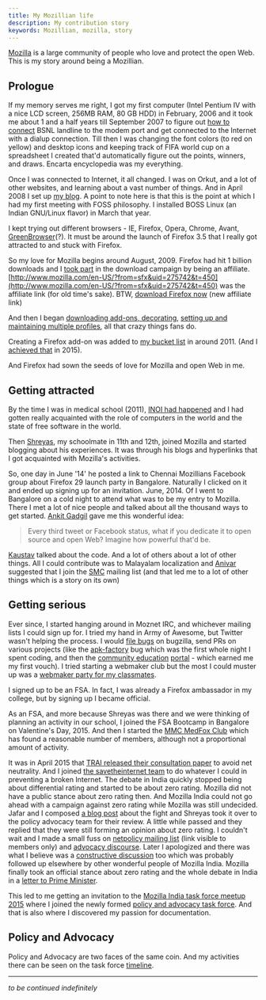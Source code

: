 ```yaml
---
title: My Mozillian life
description: My contribution story
keywords: Mozillian, mozilla, story
---
```

[Mozilla](/mozilla/) is a large community of people who love and protect the open Web. This is my story around being a Mozillian.

## Prologue ##
If my memory serves me right, I got my first computer (Intel Pentium IV with a nice LCD screen, 256MB RAM, 80 GB HDD) in February, 2006 and it took me about 1  and a half years till September 2007 to figure out [how to connect](/keep-in-touch/) BSNL landline to the modem port and get connected to the Internet with a dialup connection. Till then I was changing the font colors (to red on yellow) and desktop icons and keeping track of FIFA world cup on a spreadsheet I created that'd automatically figure out the points, winners, and draws. Encarta encyclopedia was my everything.

Once I was connected to Internet, it all changed. I was on Orkut, and a lot of other websites, and learning about a vast number of things. And in April 2008 I set up [my blog](http://asdofindia.blogspot.com). A point to note here is that this is the point at which I had my first meeting with FOSS philosophy. I installed BOSS Linux (an Indian GNU/Linux flavor) in March that year.

I kept trying out different browsers - IE, Firefox, Opera, Chrome, Avant, [GreenBrowser](http://asdofindia.blogspot.com/2008/09/greenbrowser-nice-browser-to-deal-with.html)(?). It must be around the launch of Firefox 3.5 that I really got attracted to and stuck with Firefox.

So my love for Mozilla begins around August, 2009. Firefox had hit 1 billion downloads and I [took part](http://asdofindia.blogspot.com/2009/08/thats-one-great-browser-for-fans-one.html) in the download campaign by being an affiliate. [http://www.mozilla.com/en-US/?from=sfx&uid=275742&t=450](http://www.mozilla.com/en-US/?from=sfx&uid=275742&t=450) was the affiliate link (for old time's sake). BTW, [download Firefox now](http://affiliates.mozilla.org/link/banner/55725) (new affiliate link)

And then I began [downloading add-ons, decorating](http://asdofindia.blogspot.com/2009/08/have-rocking-browsing-experience-for.html), [setting up and maintaining multiple profiles](http://asdofindia.blogspot.com/2011/03/syncing-firefox-history-bookmarks-and.html), all that crazy things fans do.

Creating a Firefox add-on was added to [my bucket list](http://asdofindia.blogspot.com/p/my-bucket-list.html) in around 2011. (And I [achieved that](/zero-internet/) in 2015).

And Firefox had sown the seeds of love for Mozilla and open Web in me.

## Getting attracted ##
By the time I was in medical school (2011), [INOI had happened](http://www.quora.com/How-was-your-first-programming-contest-experience/answer/Akshay-S-Dinesh?share=1) and I had gotten really acquainted with the role of computers in the world and the state of free software in the world.

Then [Shreyas](http://dunebuggie.wordpress.com/), my schoolmate in 11th and 12th, joined Mozilla and started blogging about his experiences. It was through his blogs and hyperlinks that I got acquainted with Mozilla's activities.

So, one day in June '14' he posted a link to Chennai Mozillians Facebook group about Firefox 29 launch party in Bangalore. Naturally I clicked on it and ended up signing up for an invitation.  June, 2014. Of I went to Bangalore on a cold night to attend what was to be my entry to Mozilla. There I met a lot of nice people and talked about all the thousand ways to get started. [Ankit Gadgil](https://mozillians.org/en-US/u/ankitgadgil/) gave me this wonderful idea:
> Every third tweet or Facebook status, what if you dedicate it to open source and open Web? Imagine how powerful that'd be.

[Kaustav](http://kaustavdm.in/) talked about the code. And a lot of others about a lot of other things. All I could contribute was to Malayalam localization and [Anivar](https://mozillians.org/u/anivar) suggested that I join the [SMC](http://smc.org.in/) mailing list (and that led me to a lot of other things which is a story on its own)

## Getting serious ##
Ever since, I started hanging around in Moznet IRC, and whichever mailing lists I could sign up for. I tried my hand in Army of Awesome, but Twitter wasn't helping the process. I would [file bugs](https://bugzilla.mozilla.org/buglist.cgi?query_format=advanced&emailtype1=exact&emailreporter1=1&email1=asdofindia%40gmail.com&list_id=12324688) on bugzilla, send PRs on various projects (like the [apk-factory](https://github.com/mozilla/apk-factory-service/pull/85/) bug which was the first whole night I spent coding, and then the [community education](https://github.com/emmairwin/mozilla-community-edu/pull/27) [portal](https://github.com/emmairwin/mozilla-community-edu/pull/24) - which earned me my first vouch). I tried starting a webmaker club but the most I could muster up was a [webmaker party for my classmates](http://asdofindia.blogspot.com/2014/09/making-of-maker-party.html).

I signed up to be an FSA. In fact, I was already a Firefox ambassador in my college, but by signing up I became official.

As an FSA, and more because Shreyas was there and we were thinking of planning an activity in our school, I joined the FSA Bootcamp in Bangalore on Valentine's Day, 2015.  And then I started the [MMC MedFox Club](https://wiki.mozilla.org/MMC_MedFox_Club) which has found a reasonable number of members, although not a proportional amount of activity.

It was in April 2015 that [TRAI released their consultation paper](/net-neutrality/#trai-consultation-paper) to avoid net neutrality. And I joined [the savetheinternet team](http://blog.savetheinternet.in/the-people-behind-savetheinternet/) to do whatever I could in preventing a broken Internet. The debate in India quickly stopped being about differential rating and started to be about zero rating. Mozilla did not have a public stance about zero rating then. And Mozilla India could not go ahead with a campaign against zero rating while Mozilla was still undecided. Jafar and I composed [a blog post](http://blog.mozillaindia.org/1231) about the fight and Shreyas took it over to the policy advocacy team for their review. A little while passed and they replied that they were still forming an opinion about zero rating. I couldn't wait and I made a small fuss on [netpolicy mailing list](https://mail.mozilla.org/private/netpolicy/2015-April/000457.html) (link visible to members only) and [advocacy discourse](https://discourse.mozilla-advocacy.org/t/net-neutrality-in-india-31-march-2015/35/6). Later I apologized and there was what I believe was a [constructive discussion](https://mail.mozilla.org/private/netpolicy/2015-April/000463.html) too which was probably followed up elsewhere by other wonderful people of Mozilla India. Mozilla finally took an official stance about zero rating and the whole debate in India in a [letter to Prime Minister](http://blog.mozillaindia.org/1287).

This led to me getting an invitation to the [Mozilla India task force meetup 2015](/mozintf15/) where I joined the newly formed [policy and advocacy task force](http://blog.mozillaindia.org/1397). And that is also where I discovered my passion for documentation.

## Policy and Advocacy ##
Policy and Advocacy are two faces of the same coin. And my activities there can be seen on the task force [timeline](https://wiki.mozilla.org/India/task_force/Policy_and_Advocacy/Timeline).

---

*to be continued indefinitely*
